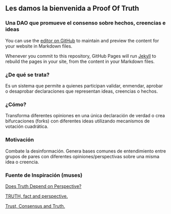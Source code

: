 ## Les damos la bienvenida a Proof Of Truth
### Una DAO que promueve el consenso sobre hechos, creencias e ideas

You can use the [editor on GitHub](https://github.com/smtx/ProofOfTruthDAO/edit/main/docs/index.md) to maintain and preview the content for your website in Markdown files.

Whenever you commit to this repository, GitHub Pages will run [Jekyll](https://jekyllrb.com/) to rebuild the pages in your site, from the content in your Markdown files.

### ¿De qué se trata?

Es un sistema que permite a quienes participan validar, enmendar, aprobar o desaprobar declaraciones que representan ideas, creencias o hechos.


### ¿Cómo?

Transforma diferentes opiniones en una única declaración de verdad o crea bifurcaciones (forks) con diferentes ideas utilizando mecanismos de votación cuadrática.

### Motivación

Combate la desinformación. Genera bases comunes de entendimiento entre grupos de pares con diferentes opiniones/perspectivas sobre una misma idea o creencia.

### Fuente de Inspiración (muses)

[Does Truth Depend on Perspective?](https://gregenos.org/does-truth-depend-on-perspective/)

[TRUTH, fact and perspective.](http://sohowdoweknow.weebly.com/forum/truth-fact-and-perspective)

[Trust, Consensus and Truth.](https://medium.com/swlh/trust-consensus-and-truth-3ba142706432)
